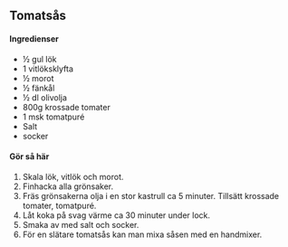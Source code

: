 ## Tomatsås

#### Ingredienser

* ½ gul lök
* 1 vitlöksklyfta
* ½ morot
* ½ fänkål
* ½ dl olivolja
* 800g krossade tomater
* 1 msk tomatpuré
* Salt
* socker

#### Gör så här

1. Skala lök, vitlök och morot.
2. Finhacka alla grönsaker.
3. Fräs grönsakerna olja i en stor kastrull ca 5 minuter. Tillsätt krossade tomater, tomatpuré.
4. Låt koka på svag värme ca 30 minuter under lock.
5. Smaka av med salt och socker.
6. För en slätare tomatsås kan man mixa såsen med en handmixer.
